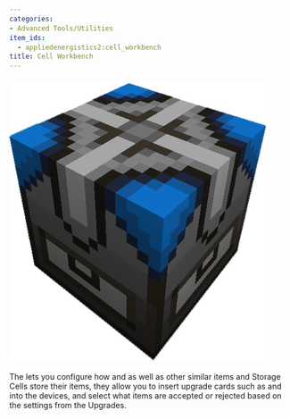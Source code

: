 ```yaml
---
categories:
- Advanced Tools/Utilities
item_ids:
  - appliedenergistics2:cell_workbench
title: Cell Workbench
---
```


### ![A picture of a cell work bench.](../../../../public/assets/large/cell_workbench.png)



The <ItemLink id="appliedenergistics2:cell_workbench"/> lets you
configure how <ItemLink id="appliedenergistics2:view_cell"/> and
<ItemLink id="appliedenergistics2:1k_item_storage_cell"/> as well as
other similar items and Storage Cells store their items, they allow you to
insert upgrade cards such as <ItemLink
id="appliedenergistics2:inverter_card"/> and <ItemLink
id="appliedenergistics2:fuzzy_card"/> into the devices, and select
what items are accepted or rejected based on the settings from the Upgrades.

<RecipeFor id="appliedenergistics2:cell_workbench"/>
